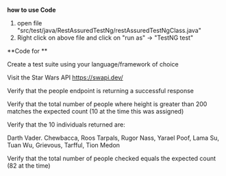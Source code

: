 **how to use Code**
1. open file "src/test/java/RestAssuredTestNg/restAssuredTestNgClass.java"
2. Right click on above file and click on "run as" -> "TestNG test"


**Code for **

Create a test suite using your language/framework of choice


Visit the Star Wars API
https://swapi.dev/

Verify that the 
people endpoint is returning a successful response

Verify that the total number of people where height is greater than
200 matches the expected count (10 at the time this was assigned)

Verify that the 10 individuals returned are:

Darth Vader. Chewbacca, Roos Tarpals, Rugor Nass, Yarael Poof, Lama Su, Tuan Wu, Grievous, Tarfful, Tion Medon

Verify that the total number of people checked equals the expected count (82 at the time)
